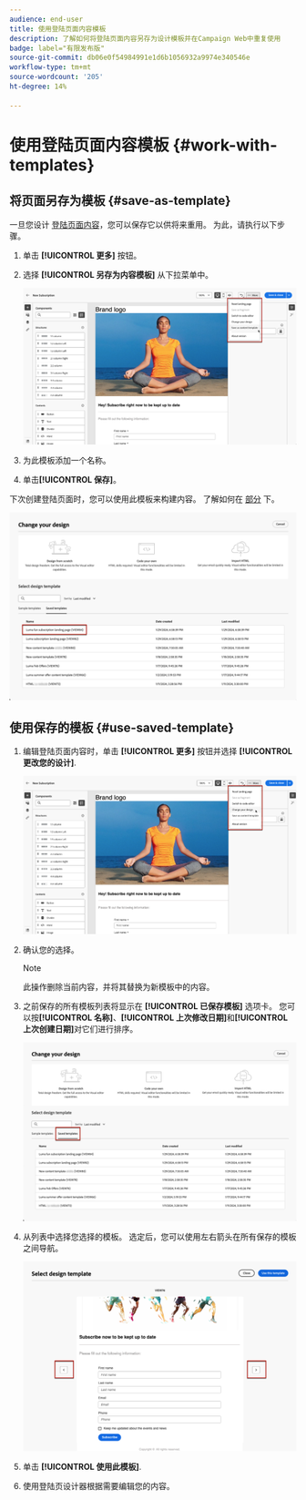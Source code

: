 ```yaml
---
audience: end-user
title: 使用登陆页面内容模板
description: 了解如何将登陆页面内容另存为设计模板并在Campaign Web中重复使用
badge: label="有限发布版"
source-git-commit: db06e0f54984991e1d6b1056932a9974e340546e
workflow-type: tm+mt
source-wordcount: '205'
ht-degree: 14%

---
```


# 使用登陆页面内容模板 {#work-with-templates}

## 将页面另存为模板 {#save-as-template}

一旦您设计 [登陆页面内容](lp-content.md)，您可以保存它以供将来重用。 为此，请执行以下步骤。

1. 单击 **[!UICONTROL 更多]** 按钮。

1. 选择 **[!UICONTROL 另存为内容模板]** 从下拉菜单中。

   ![](assets/lp-save-as-template.png)

1. 为此模板添加一个名称。

1. 单击&#x200B;**[!UICONTROL 保存]**。

下次创建登陆页面时，您可以使用此模板来构建内容。 了解如何在 [部分](#use-saved-template) 下。

![](assets/lp-saved-template.png)

## 使用保存的模板 {#use-saved-template}

<!--Not for GA?-->

1. 编辑登陆页面内容时，单击 **[!UICONTROL 更多]** 按钮并选择 **[!UICONTROL 更改您的设计]**.

   ![](assets/lp-change-your-design.png)

1. 确认您的选择。

   >[!NOTE]
   >
   >此操作删除当前内容，并将其替换为新模板中的内容。

1. 之前保存的所有模板列表将显示在 **[!UICONTROL 已保存模板]** 选项卡。 您可以按&#x200B;**[!UICONTROL 名称]**、**[!UICONTROL 上次修改日期]**&#x200B;和&#x200B;**[!UICONTROL 上次创建日期]**&#x200B;对它们进行排序。

   ![](assets/lp-saved-templates.png)

1. 从列表中选择您选择的模板。 选定后，您可以使用左右箭头在所有保存的模板之间导航。

   ![](assets/lp-select-saved-template.png)

1. 单击 **[!UICONTROL 使用此模板]**.

1. 使用登陆页设计器根据需要编辑您的内容。

<!--Primary page templates and subpage templates are managed separately, meaning that you cannot use a primary page template to create a subpage, and vice versa. TBC in Web user interface-->
